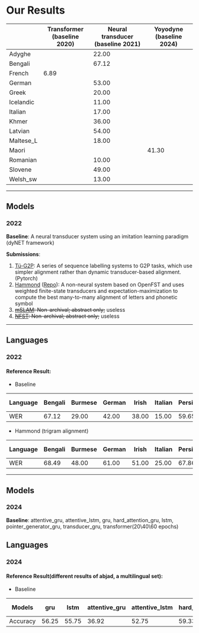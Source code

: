 # Our Results

|          | Transformer<br/>(baseline 2020) | Neural transducer<br/>(baseline 2021) | Yoyodyne<br/>(baseline 2024) |
|----------|---------------------------------|---------------------------------------|------------------------------| 
| Adyghe   |                                 | 22.00                                 |                              |
| Bengali  |                                 | 67.12                                 |                              |
| French   | 6.89                            |                                       |                              |
| German   |                                 | 53.00                                 |                              |
| Greek    |                                 | 20.00                                 |                              |
| Icelandic|                                 | 11.00                                 |                              |
| Italian  |                                 | 17.00                                 |                              |
| Khmer    |                                 | 36.00                                 |                              |
| Latvian  |                                 | 54.00                                 |                              |
| Maltese_L|                                 | 18.00                                 |                              |
| Maori    |                                 |                                       | 41.30                        |
| Romanian |                                 | 10.00                                 |                              |
| Slovene  |                                 | 49.00                                 |                              |
| Welsh_sw |                                 | 13.00                                 |                              |

---
## Models

### 2022
**Baseline**: A neural transducer system using an imitation learning paradigm (dyNET framework)

**Submissions**:
1. [Tü-G2P](https://aclanthology.org/2023.sigmorphon-1.28.pdf): A series of sequence labelling systems to G2P tasks, 
which use ​simpler alignment​ rather than dynamic transducer-based alignment.(Pytorch) 
2. [Hammond](https://aclanthology.org/2023.sigmorphon-1.29.pdf) ([Repo](https://github.com/hammondm/g2p2022)): A 
non-neural system based on OpenFST and uses weighted finite-state transducers and expectation-maximization to compute 
the best many-to-many alignment of letters and phonetic symbol 
3. ~~[mSLAM](https://aclanthology.org/2023.sigmorphon-1.31.pdf): Non-archival; abstract only;~~ useless
4. ~~[NFST](https://aclanthology.org/2023.sigmorphon-1.30.pdf): Non-archival; abstract only;~~ useless

---

## Languages

### 2022
#### Reference Result:

- Baseline

| Language | Bengali | Burmese | German | Irish | Italian | Persian | Swedish | Tagalog | Thai  | Ukrainian | Macro-average |
|----------|---------|---------|--------|-------|---------|---------|---------|---------|-------|-----------|---------------|
| WER      | 67.12   | 29.00   | 42.00  | 38.00 | 15.00   | 59.65   | 45.00   | 20.00   | 21.00 | 32.00     | 36.88         |

- Hammond (trigram alignment)

| Language | Bengali | Burmese | German | Irish | Italian | Persian | Swedish | Tagalog | Thai  | Ukrainian | Macro-average |
|----------|---------|---------|--------|-------|---------|---------|---------|---------|-------|-----------|---------------|
| WER      | 68.49   | 48.00   | 61.00  | 51.00 | 25.00   | 67.86   | 55.00   | 18.00   | 72.00 | 50.00     | 51.63         |

---
## Models

### 2024
**Baseline**: attentive_gru, attentive_lstm, gru, hard_attention_gru, lstm, pointer_generator_gru, transducer_gru, transformer(20\40\60 epochs)


## Languages

### 2024
#### Reference Result(different results of abjad, a multilingual set):

- Baseline

| Models                | gru   | lstm  | attentive_gru | attentive_lstm | hard_attention_gru | hard_attention_gru (Arab) | pointer_generator_gru | transducer_gru | transformer_20 | transformer_40 | transformer_60 |
|-----------------------|-------|-------|---------------|----------------|--------------------|--------------------------|----------------------|----------------|----------------|----------------|----------------|
| Accuracy              | 56.25 | 55.75 | 36.92         | 52.75          | 59.33              | 68.67                    | 37.83                | 30.67          | 21.75          | 18.42          | 20.50          |